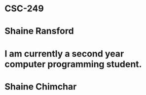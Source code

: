 # CSC-249
# Shaine Ransford
# I am currently a second year computer programming student.
# Shaine Chimchar 
